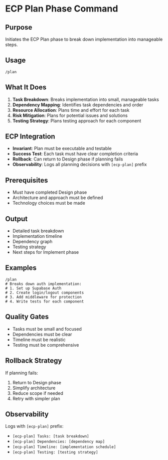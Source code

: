 # ECP Plan Phase Command

## Purpose
Initiates the ECP Plan phase to break down implementation into manageable steps.

## Usage
```
/plan
```

## What It Does
1. **Task Breakdown**: Breaks implementation into small, manageable tasks
2. **Dependency Mapping**: Identifies task dependencies and order
3. **Resource Allocation**: Plans time and effort for each task
4. **Risk Mitigation**: Plans for potential issues and solutions
5. **Testing Strategy**: Plans testing approach for each component

## ECP Integration
- **Invariant**: Plan must be executable and testable
- **Success Test**: Each task must have clear completion criteria
- **Rollback**: Can return to Design phase if planning fails
- **Observability**: Logs all planning decisions with `[ecp-plan]` prefix

## Prerequisites
- Must have completed Design phase
- Architecture and approach must be defined
- Technology choices must be made

## Output
- Detailed task breakdown
- Implementation timeline
- Dependency graph
- Testing strategy
- Next steps for Implement phase

## Examples
```
/plan
# Breaks down auth implementation:
# 1. Set up Supabase Auth
# 2. Create login/logout components
# 3. Add middleware for protection
# 4. Write tests for each component
```

## Quality Gates
- Tasks must be small and focused
- Dependencies must be clear
- Timeline must be realistic
- Testing must be comprehensive

## Rollback Strategy
If planning fails:
1. Return to Design phase
2. Simplify architecture
3. Reduce scope if needed
4. Retry with simpler plan

## Observability
Logs with `[ecp-plan]` prefix:
- `[ecp-plan] Tasks: [task breakdown]`
- `[ecp-plan] Dependencies: [dependency map]`
- `[ecp-plan] Timeline: [implementation schedule]`
- `[ecp-plan] Testing: [testing strategy]`
